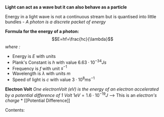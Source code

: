 **Light can act as a wave but it can also behave as a particle**

Energy in a light wave is not a continuous stream but is quantised into little bundles - *A photon is a discrete packet of energy*

**Formula for the energy of a photon:**$$E=hf=\frac{hc}{\lambda}$$*where :*
- Energy is $E$ with units 
- Plank's Constant is $h$ with value $6.63\cdot10^{-34}Js$
- Frequency is $f$ with unit $s^{-1}$
- Wavelength is $\lambda$ with units $m$
- Speed of light is $c$ with value $3\cdot10^{8}ms^{-1}$

**Electron Volt**
*One electronVolt (eV) is the energy of an electron accelerated by a potential difference of 1 Volt*
$1eV=1.6\cdot10^{-19} J$ --> This is an *electron's charge* * [[Potential Difference]]

Contents:
```folder-index-content
```